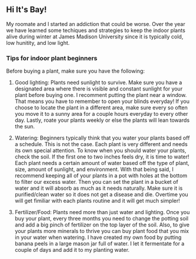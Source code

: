 ## Hi It's Bay!

My roomate and I started an addiction that could be worse. Over the year we have learned some techiques and strategies to keep the indoor plants alive during winter at James Madison University since it is typically cold, low hunitity, and low light.

### Tips for indoor plant beginners  

Before buying a plant, make sure you have the following:
1. Good lighting:
Plants need sunlight to survive. Make sure you have a designated area where there is visible and constant sunlight for your plant before buying one. I recomment putting the plant near a window. That means you have to remember to open your blinds everyday! If you choose to locate the plant in a different area, make sure every so often you move it to a sunny area for a couple hours everyday to every other day. Lastly, roate your plants weekly or else the plants will lean towards the sun. 
      
2. Watering: Beginners typically think that you water your plants based off a schedule. This is not the case. Each plant is very different and needs its own special attention. To know when you should water your plants, check the soil. If the first one to two inches feels dry, it is time to water! Each plant needs a certain amount of water based off the type of plant, size, amount of sunlight, and environment. With that being said, I recommend keeping all of your plants in a pot with holes at the bottom to filter our excess water. Then you can set the plant in a bucket of water and it will absorb as much as it needs naturally. Make sure it is purified/clean water so it does not get a disease and die. Overtime you will get fimiliar with each plants routine and it will get much simpler! 

3. Fertilizer/Food: Plants need more than just water and lighting. Once you buy your plant, every three months you need to change the potting soil and add a big pinch of fertilizer on the top layer of the soil. Also, to give your plants more minerals to thrive you can buy plant food that you mix in your water when watering. I have created my own food by putting banana peels in a large mason jar full of water. I let it fermentate for a couple of days and add it to my planting water.






